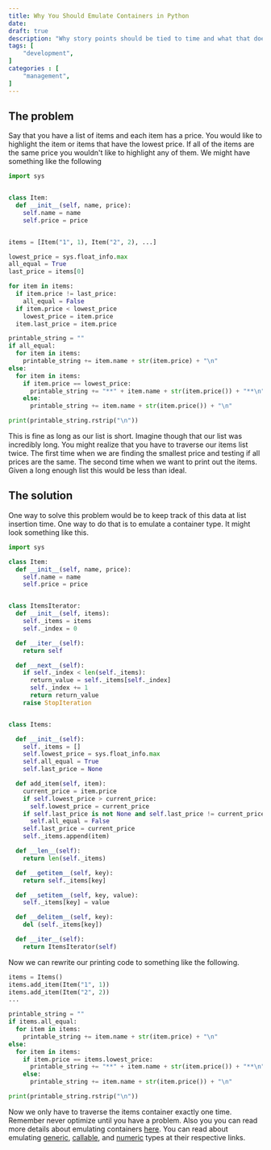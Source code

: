 ```yaml
---
title: Why You Should Emulate Containers in Python
date: 
draft: true
description: "Why story points should be tied to time and what that does for you."
tags: [
    "development",
]
categories : [
    "management",
]
---
```

## The problem
Say that you have a list of items and each item has a price.
You would like to highlight the item or items that have the lowest price.
If all of the items are the same price you wouldn't like to highlight any of them.
We might have something like the following

```python
import sys


class Item:
  def __init__(self, name, price):
    self.name = name
    self.price = price


items = [Item("1", 1), Item("2", 2), ...]

lowest_price = sys.float_info.max
all_equal = True
last_price = items[0]

for item in items:
  if item.price != last_price:
    all_equal = False
  if item.price < lowest_price
    lowest_price = item.price
  item.last_price = item.price

printable_string = ""
if all_equal:
  for item in items:
    printable_string += item.name + str(item.price) + "\n"
else:
  for item in items:
    if item.price == lowest_price:
      printable_string += "**" + item.name + str(item.price()) + "**\n"
    else:
      printable_string += item.name + str(item.price()) + "\n"

print(printable_string.rstrip("\n"))
```

This is fine as long as our list is short.
Imagine though that our list was incredibly long.
You might realize that you have to traverse our items list twice.
The first time when we are finding the smallest price and testing if all prices are the same.
The second time when we want to print out the items.
Given a long enough list this would be less than ideal.

## The solution
One way to solve this problem would be to keep track of this data at list insertion time.
One way to do that is to emulate a container type.
It might look something like this.

```python
import sys

class Item:
  def __init__(self, name, price):
    self.name = name
    self.price = price


class ItemsIterator:
  def __init__(self, items):
    self._items = items
    self._index = 0

  def __iter__(self):
    return self

  def __next__(self):
    if self._index < len(self._items):
      return_value = self._items[self._index]
      self._index += 1
      return return_value
    raise StopIteration


class Items:

  def __init__(self):
    self._items = []
    self.lowest_price = sys.float_info.max
    self.all_equal = True
    self.last_price = None

  def add_item(self, item):
    current_price = item.price
    if self.lowest_price > current_price:
      self.lowest_price = current_price
    if self.last_price is not None and self.last_price != current_price:
      self.all_equal = False
    self.last_price = current_price
    self._items.append(item)

  def __len__(self):
    return len(self._items)

  def __getitem__(self, key):
    return self._items[key]

  def __setitem__(self, key, value):
    self._items[key] = value

  def __delitem__(self, key):
    del (self._items[key])

  def __iter__(self):
    return ItemsIterator(self)
```

Now we can rewrite our printing code to something like the following.

```python
items = Items()
items.add_item(Item("1", 1))
items.add_item(Item("2", 2))
...

printable_string = ""
if items.all_equal:
  for item in items:
    printable_string += item.name + str(item.price) + "\n"
else:
  for item in items:
    if item.price == items.lowest_price:
      printable_string += "**" + item.name + str(item.price()) + "**\n"
    else:
      printable_string += item.name + str(item.price()) + "\n"

print(printable_string.rstrip("\n"))
```

Now we only have to traverse the items container exactly one time.
Remember never optimize until you have a problem.
Also you you can read more details about emulating containers [here](https://docs.python.org/3/reference/datamodel.html#emulating-container-types).
You can read about emulating [generic](https://docs.python.org/3/reference/datamodel.html#emulating-generic-types), [callable](https://docs.python.org/3/reference/datamodel.html#emulating-callable-objects), and [numeric](https://docs.python.org/3/reference/datamodel.html#emulating-numeric-types) types at their respective links.
